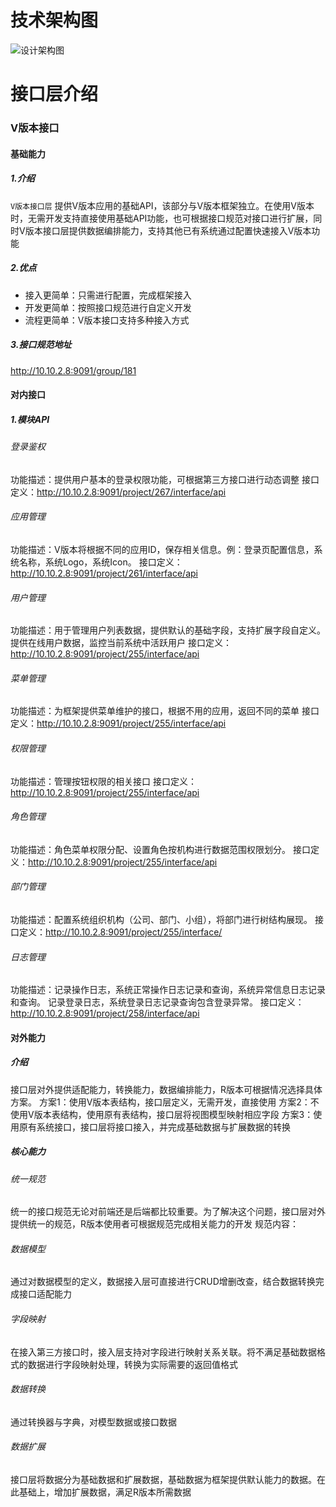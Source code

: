 # 技术架构图

![设计架构图](../images/FeDX-interface-接入层设计架构.png)


# 接口层介绍

### V版本接口
#### 基础能力
##### 1.介绍
`V版本接口层` 提供V版本应用的基础API，该部分与V版本框架独立。在使用V版本时，无需开发支持直接使用基础API功能，也可根据接口规范对接口进行扩展，同时V版本接口层提供数据编排能力，支持其他已有系统通过配置快速接入V版本功能
##### 2.优点
- 接入更简单：只需进行配置，完成框架接入
- 开发更简单：按照接口规范进行自定义开发
- 流程更简单：V版本接口支持多种接入方式
 
##### 3.接口规范地址
http://10.10.2.8:9091/group/181


#### 对内接口
##### 1.模块API
###### 登录鉴权
功能描述：提供用户基本的登录权限功能，可根据第三方接口进行动态调整
接口定义：http://10.10.2.8:9091/project/267/interface/api
###### 应用管理
功能描述：V版本将根据不同的应用ID，保存相关信息。例：登录页配置信息，系统名称，系统Logo，系统Icon。
接口定义：http://10.10.2.8:9091/project/261/interface/api
###### 用户管理
功能描述：用于管理用户列表数据，提供默认的基础字段，支持扩展字段自定义。提供在线用户数据，监控当前系统中活跃用户
接口定义：http://10.10.2.8:9091/project/255/interface/api
###### 菜单管理
功能描述：为框架提供菜单维护的接口，根据不用的应用，返回不同的菜单
接口定义：http://10.10.2.8:9091/project/255/interface/api
###### 权限管理
功能描述：管理按钮权限的相关接口
接口定义：http://10.10.2.8:9091/project/255/interface/api
###### 角色管理
功能描述：角色菜单权限分配、设置角色按机构进行数据范围权限划分。
接口定义：http://10.10.2.8:9091/project/255/interface/api
###### 部门管理
功能描述：配置系统组织机构（公司、部门、小组），将部门进行树结构展现。
接口定义：http://10.10.2.8:9091/project/255/interface/
###### 日志管理
功能描述：记录操作日志，系统正常操作日志记录和查询，系统异常信息日志记录和查询。
记录登录日志，系统登录日志记录查询包含登录异常。
接口定义：http://10.10.2.8:9091/project/258/interface/api


#### 对外能力
##### 介绍
接口层对外提供适配能力，转换能力，数据编排能力，R版本可根据情况选择具体方案。
方案1：使用V版本表结构，接口层定义，无需开发，直接使用
方案2：不使用V版本表结构，使用原有表结构，接口层将视图模型映射相应字段
方案3：使用原有系统接口，接口层将接口接入，并完成基础数据与扩展数据的转换
##### 核心能力
###### 统一规范
统一的接口规范无论对前端还是后端都比较重要。为了解决这个问题，接口层对外提供统一的规范，R版本使用者可根据规范完成相关能力的开发
规范内容：
###### 数据模型
通过对数据模型的定义，数据接入层可直接进行CRUD增删改查，结合数据转换完成接口适配能力
###### 字段映射
在接入第三方接口时，接入层支持对字段进行映射关系关联。将不满足基础数据格式的数据进行字段映射处理，转换为实际需要的返回值格式
###### 数据转换
通过转换器与字典，对模型数据或接口数据
###### 数据扩展
接口层将数据分为基础数据和扩展数据，基础数据为框架提供默认能力的数据。在此基础上，增加扩展数据，满足R版本所需数据

